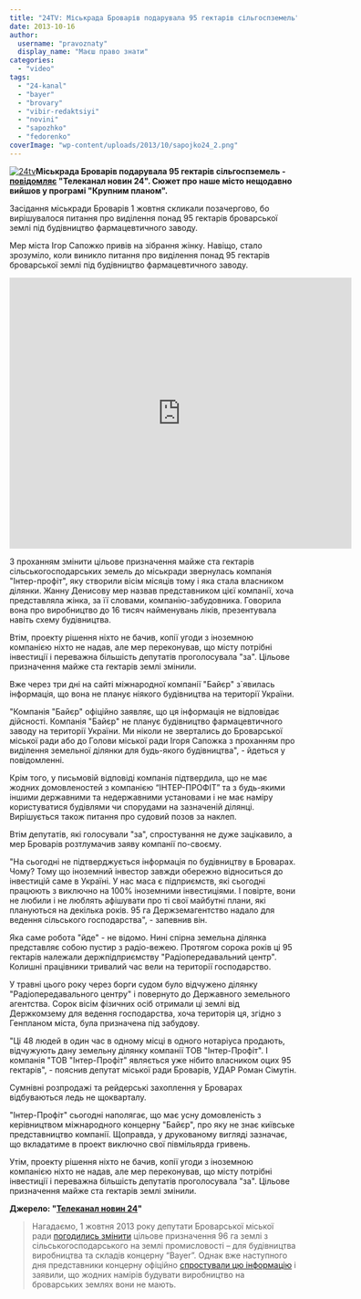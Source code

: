 ```yaml
---
title: "24TV: Міськрада Броварів подарувала 95 гектарів сільгоспземель"
date: 2013-10-16
author: 
  username: "pravoznaty"
  display_name: "Маєш право знати"
categories: 
  - "video"
tags: 
  - "24-kanal"
  - "bayer"
  - "brovary"
  - "vibir-redaktsiyi"
  - "novini"
  - "sapozhko"
  - "fedorenko"
coverImage: "wp-content/uploads/2013/10/sapojko24_2.png"
---
```


[![24tv](https://mpz.brovary.org/wp-content/uploads/2013/10/24tv.png)](https://mpz.brovary.org/wp-content/uploads/2013/10/24tv.png)**Міськрада Броварів подарувала 95 гектарів сільгоспземель - [повідомляє](https://24tv.ua/home/showSingleNews.do?krupnim_planom_miskrada_brovariv_podaruvala_95_gektariv_silgospzemel&objectId=375890) "Телеканал новин 24". Сюжет про наше місто нещодавно вийшов у програмі "Крупним планом".**

Засідання міськради Броварів 1 жовтня скликали позачергово, бо вирішувалося питання про виділення понад 95 гектарів броварської землі під будівництво фармацевтичного заводу.

Мер міста Ігор Сапожко привів на зібрання жінку. Навіщо, стало зрозуміло, коли виникло питання про виділення понад 95 гектарів броварської землі під будівництво фармацевтичного заводу.

<iframe src="https://24tv.ua/jsp/nodecorate/jwpvideo.html?dns=https://24tv.ua&amp;siteDns=https://24tv.ua&amp;videoUrl=2013/10/375890&amp;imgUrl=_main.mp4.jpeg&amp;stream=https://stream1.luxnet.ua&amp;h=475&amp;w=600" height="475" width="600" frameborder="0" scrolling="no"></iframe>

З проханням змінити цільове призначення майже ста гектарів сільськогосподарських земель до міськради звернулась компанія "Інтер-профіт", яку створили вісім місяців тому і яка стала власником ділянки. Жанну Денисову мер назвав представником цієї компанії, хоча представляла жінка, за її словами, компанію-забудовника. Говорила вона про виробництво до 16 тисяч найменувань ліків, презентувала навіть схему будівництва.

Втім, проекту рішення ніхто не бачив, копії угоди з іноземною компанією ніхто не надав, але мер переконував, що місту потрібні інвестиції і переважна більшість депутатів проголосувала "за". Цільове призначення майже ста гектарів землі змінили.

Вже через три дні на сайті міжнародної компанії "Байєр" з\`явилась інформація, що вона не планує ніякого будівництва на території України.

"Компанія "Байєр" офіційно заявляє, що ця інформація не відповідає дійсності. Компанія "Байєр" не планує будівництво фармацевтичного заводу на території України. Ми ніколи не звертались до Броварської міської ради або до Голови міської ради Ігоря Сапожка з проханням про виділення земельної ділянки для будь-якого будівництва", - йдеться у повідомленні.

Крім того, у письмовій відповіді компанія підтвердила, що не має жодних домовленостей з компанією “ІНТЕР-ПРОФІТ” та з будь-якими іншими державними та недержавними установами і не має наміру користуватися будівлями чи спорудами на зазначеній ділянці. Вирішується також питання про судовий позов за наклеп.

Втім депутатів, які голосували "за", спростування не дуже зацікавило, а мер Броварів розтлумачив заяву компанії по-своєму.

"На сьогодні не підтверджується інформація по будівництву в Броварах. Чому? Тому що іноземний інвестор завжди обережно відноситься до інвестицій саме в Україні. У нас маса є підприємств, які сьогодні працюють з виключно на 100% іноземними інвестиціями. І повірте, вони не любили і не люблять афішувати про ті свої майбутні плани, які плануються на декілька років. 95 га Держземагентство надало для ведення сільського господарства", - запевнив він.

Яка саме робота "йде" - не відомо. Нині спірна земельна ділянка представляє собою пустир з радіо-вежею. Протягом сорока років ці 95 гектарів належали держпідприємству "Радіопередавальний центр". Колишні працівники тривалий час вели на території господарство.

У травні цього року через борги судом було відчужено ділянку "Радіопередавального центру" і повернуто до Державного земельного агентства. Сорок вісім фізичних осіб отримали ці землі від Держкомзему для ведення господарства, хоча територія ця, згідно з Генпланом міста, була призначена під забудову.

"Ці 48 людей в один час в одному місці в одного нотаріуса продають, відчужують дану земельну ділянку компанії ТОВ "Інтер-Профіт". І компанія "ТОВ "Інтер-Профіт" являється уже нібито власником оцих 95 гектарів", - пояснив депутат міської ради Броварів, УДАР Роман Сімутін.

Сумнівні розпродажі та рейдерські захоплення у Броварах відбуваються ледь не щокварталу.

"Інтер-Профіт" сьогодні наполягає, що має усну домовленість з керівництвом міжнародного концерну "Байєр", про яку не знає київське представництво компанії. Щоправда, у друкованому вигляді зазначає, що вкладатиме в проект виключно свої півмільярда гривень.

Утім, проекту рішення ніхто не бачив, копії угоди з іноземною компанією ніхто не надав, але мер переконував, що місту потрібні інвестиції і переважна більшість депутатів проголосувала "за". Цільове призначення майже ста гектарів землі змінили.

**Джерело: "[Телеканал новин 24](https://24tv.ua/home/showSingleNews.do?krupnim_planom_miskrada_brovariv_podaruvala_95_gektariv_silgospzemel&objectId=375890)"**

> Нагадаємо, 1 жовтня 2013 року депутати Броварської міської ради [погодились змінити](https://mpz.brovary.org/brovarski-deputati-bezkoshtovno-viddali-96-gektariv-pid-budivnitstvo-farmatsevtichnogo-zavodu/) цільове призначення 96 га землі з сільськогосподарського на землі промисловості – для будівництва виробництва та складів концерну “Bayer”. Однак вже наступного дня представники концерну офіційно [спростували цю інформацію](https://mpz.brovary.org/bayyer-zayaviv-shho-ne-buduvatime-zavod-u-brovarah-hto-prikrivsya-mizhnarodnim-brendom-na-sesiyi/) і заявили, що жодних намірів будувати виробництво на броварських землях вони не мають.
